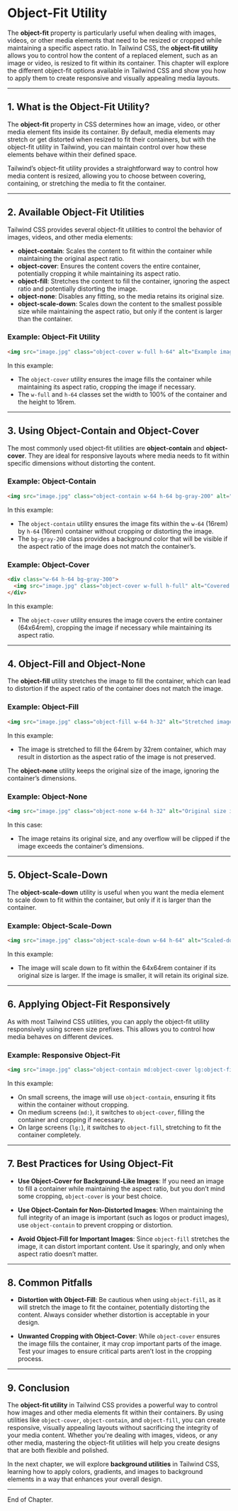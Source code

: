 # Object-Fit Utility

The **object-fit** property is particularly useful when dealing with images, videos, or other media elements that need to be resized or cropped while maintaining a specific aspect ratio. In Tailwind CSS, the **object-fit utility** allows you to control how the content of a replaced element, such as an image or video, is resized to fit within its container. This chapter will explore the different object-fit options available in Tailwind CSS and show you how to apply them to create responsive and visually appealing media layouts.

---

## 1. What is the Object-Fit Utility?

The **object-fit** property in CSS determines how an image, video, or other media element fits inside its container. By default, media elements may stretch or get distorted when resized to fit their containers, but with the object-fit utility in Tailwind, you can maintain control over how these elements behave within their defined space.

Tailwind’s object-fit utility provides a straightforward way to control how media content is resized, allowing you to choose between covering, containing, or stretching the media to fit the container.

---

## 2. Available Object-Fit Utilities

Tailwind CSS provides several object-fit utilities to control the behavior of images, videos, and other media elements:

- **object-contain**: Scales the content to fit within the container while maintaining the original aspect ratio.
- **object-cover**: Ensures the content covers the entire container, potentially cropping it while maintaining its aspect ratio.
- **object-fill**: Stretches the content to fill the container, ignoring the aspect ratio and potentially distorting the image.
- **object-none**: Disables any fitting, so the media retains its original size.
- **object-scale-down**: Scales down the content to the smallest possible size while maintaining the aspect ratio, but only if the content is larger than the container.

### Example: Object-Fit Utility

```html
<img src="image.jpg" class="object-cover w-full h-64" alt="Example image">
```

In this example:
- The `object-cover` utility ensures the image fills the container while maintaining its aspect ratio, cropping the image if necessary.
- The `w-full` and `h-64` classes set the width to 100% of the container and the height to 16rem.

---

## 3. Using Object-Contain and Object-Cover

The most commonly used object-fit utilities are **object-contain** and **object-cover**. They are ideal for responsive layouts where media needs to fit within specific dimensions without distorting the content.

### Example: Object-Contain

```html
<img src="image.jpg" class="object-contain w-64 h-64 bg-gray-200" alt="Example image">
```

In this example:
- The `object-contain` utility ensures the image fits within the `w-64` (16rem) by `h-64` (16rem) container without cropping or distorting the image.
- The `bg-gray-200` class provides a background color that will be visible if the aspect ratio of the image does not match the container’s.

### Example: Object-Cover

```html
<div class="w-64 h-64 bg-gray-300">
  <img src="image.jpg" class="object-cover w-full h-full" alt="Covered image">
</div>
```

In this example:
- The `object-cover` utility ensures the image covers the entire container (64x64rem), cropping the image if necessary while maintaining its aspect ratio.

---

## 4. Object-Fill and Object-None

The **object-fill** utility stretches the image to fill the container, which can lead to distortion if the aspect ratio of the container does not match the image.

### Example: Object-Fill

```html
<img src="image.jpg" class="object-fill w-64 h-32" alt="Stretched image">
```

In this example:
- The image is stretched to fill the 64rem by 32rem container, which may result in distortion as the aspect ratio of the image is not preserved.

The **object-none** utility keeps the original size of the image, ignoring the container’s dimensions.

### Example: Object-None

```html
<img src="image.jpg" class="object-none w-64 h-32" alt="Original size image">
```

In this case:
- The image retains its original size, and any overflow will be clipped if the image exceeds the container’s dimensions.

---

## 5. Object-Scale-Down

The **object-scale-down** utility is useful when you want the media element to scale down to fit within the container, but only if it is larger than the container.

### Example: Object-Scale-Down

```html
<img src="image.jpg" class="object-scale-down w-64 h-64" alt="Scaled-down image">
```

In this example:
- The image will scale down to fit within the 64x64rem container if its original size is larger. If the image is smaller, it will retain its original size.

---

## 6. Applying Object-Fit Responsively

As with most Tailwind CSS utilities, you can apply the object-fit utility responsively using screen size prefixes. This allows you to control how media behaves on different devices.

### Example: Responsive Object-Fit

```html
<img src="image.jpg" class="object-contain md:object-cover lg:object-fill w-full h-48" alt="Responsive image">
```

In this example:
- On small screens, the image will use `object-contain`, ensuring it fits within the container without cropping.
- On medium screens (`md:`), it switches to `object-cover`, filling the container and cropping if necessary.
- On large screens (`lg:`), it switches to `object-fill`, stretching to fit the container completely.

---

## 7. Best Practices for Using Object-Fit

- **Use Object-Cover for Background-Like Images**: If you need an image to fill a container while maintaining the aspect ratio, but you don’t mind some cropping, `object-cover` is your best choice.
  
- **Use Object-Contain for Non-Distorted Images**: When maintaining the full integrity of an image is important (such as logos or product images), use `object-contain` to prevent cropping or distortion.

- **Avoid Object-Fill for Important Images**: Since `object-fill` stretches the image, it can distort important content. Use it sparingly, and only when aspect ratio doesn’t matter.

---

## 8. Common Pitfalls

- **Distortion with Object-Fill**: Be cautious when using `object-fill`, as it will stretch the image to fit the container, potentially distorting the content. Always consider whether distortion is acceptable in your design.
  
- **Unwanted Cropping with Object-Cover**: While `object-cover` ensures the image fills the container, it may crop important parts of the image. Test your images to ensure critical parts aren’t lost in the cropping process.

---

## 9. Conclusion

The **object-fit utility** in Tailwind CSS provides a powerful way to control how images and other media elements fit within their containers. By using utilities like `object-cover`, `object-contain`, and `object-fill`, you can create responsive, visually appealing layouts without sacrificing the integrity of your media content. Whether you're dealing with images, videos, or any other media, mastering the object-fit utilities will help you create designs that are both flexible and polished.

In the next chapter, we will explore **background utilities** in Tailwind CSS, learning how to apply colors, gradients, and images to background elements in a way that enhances your overall design.

---

End of Chapter.
